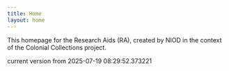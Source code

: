 ```yaml
---
title: Home
layout: home
---
```


This homepage for the Research Aids (RA), created by NIOD in the context of the Colonial Collections project. 


current version from 2025-07-19 08:29:52.373221